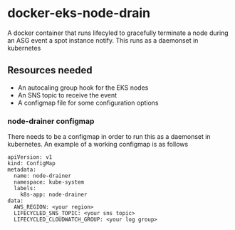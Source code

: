 # docker-eks-node-drain
A docker container that runs lifecyled to gracefully terminate a node during an ASG event a spot instance notify. This runs as a daemonset in kubernetes

## Resources needed
- An autocaling group hook for the EKS nodes
- An SNS topic to receive the event
- A configmap file for some configuration options

### node-drainer configmap
There needs to be a configmap in order to run this as a daemonset in kubernetes. An example of a working configmap is as follows

```
apiVersion: v1
kind: ConfigMap
metadata:
  name: node-drainer
  namespace: kube-system
  labels:
    k8s-app: node-drainer
data:
  AWS_REGION: <your region>
  LIFECYCLED_SNS_TOPIC: <your sns topic>
  LIFECYCLED_CLOUDWATCH_GROUP: <your log group>
```
